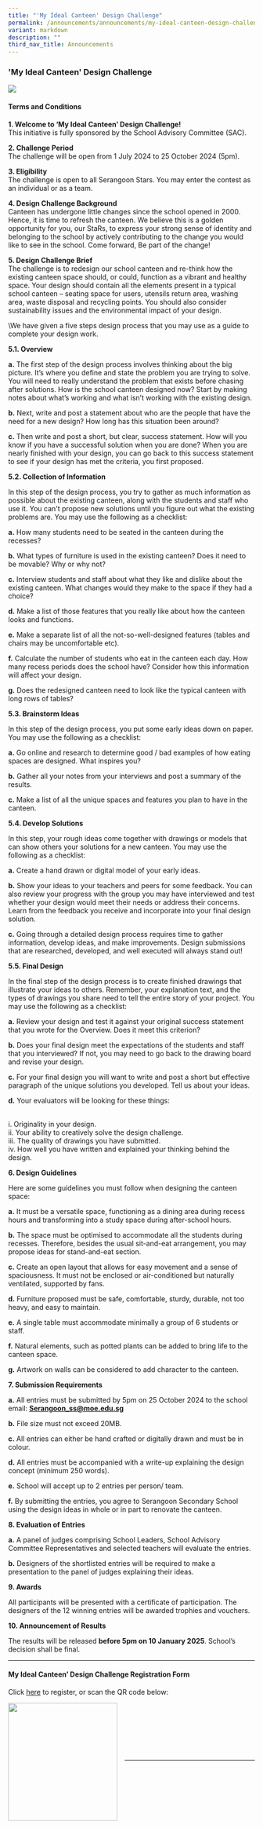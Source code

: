 ```yaml
---
title: "'My Ideal Canteen' Design Challenge"
permalink: /announcements/announcements/my-ideal-canteen-design-challenge/
variant: markdown
description: ""
third_nav_title: Announcements
---
```

### 'My Ideal Canteen' Design Challenge

![](/images/Announcements/Canteen_Design_Challenge_Poster_2024.png)

#### Terms and Conditions

**1.   Welcome to ‘My Ideal Canteen’ Design Challenge!**
<br>This initiative is fully sponsored by the School Advisory Committee (SAC).

**2.   Challenge Period**
<br>The challenge will be open from 1 July 2024 to 25 October 2024 (5pm).

**3.   Eligibility**
<br>The challenge is open to all Serangoon Stars. You may enter the contest as an individual or as a team. 

**4.   Design Challenge Background**
<br>Canteen has undergone little changes since the school opened in 2000. Hence, it is time to refresh the canteen. We believe this is a golden opportunity for you, our StaRs, to express your strong sense of identity and belonging to the school by actively contributing to the change you would like to see in the school. Come forward, Be part of the change!

**5.   Design Challenge Brief**
<br>The challenge is to redesign our school canteen and re-think how the existing canteen space should, or could, function as a vibrant and healthy space. Your design should contain all the elements present in a typical school canteen – seating space for users, utensils return area, washing area, waste disposal and recycling points. You should also consider sustainability issues and the environmental impact of your design.

\We have given a five steps design process that you may use as a guide to complete your design work.

**5.1.   Overview**

**a.** 	The first step of the design process involves thinking about the big picture.  It’s where you define and state the problem you are trying to solve. You will need to really understand the problem that exists before chasing after solutions.  How is the school canteen designed now?  Start by making notes about what’s working and what isn’t working with the existing design.

**b.** 	Next, write and post a statement about who are the people that have the need for a new design?  How long has this situation been around?

**c.** 	Then write and post a short, but clear, success statement.  How will you know if you have a successful solution when you are done?  When you are nearly finished with your design, you can go back to this success statement to see if your design has met the criteria, you first proposed.

**5.2.   Collection of Information**

In this step of the design process, you try to gather as much information as possible about the existing canteen, along with the students and staff who use it.  You can't propose new solutions until you figure out what the existing problems are. You may use the following as a checklist:

**a.**	How many students need to be seated in the canteen during the recesses?

**b.**	What types of furniture is used in the existing canteen? Does it need to be movable? 	Why or why not?

**c.**	Interview students and staff about what they like and dislike about the existing canteen. What changes would they make to the space if they had a choice?

**d.**	Make a list of those features that you really like about how the canteen looks and functions.

**e.**	Make a separate list of all the not-so-well-designed features (tables and chairs may be uncomfortable etc).

**f.**	Calculate the number of students who eat in the canteen each day. How many recess periods does the school have? Consider how this information will affect your design.

**g.**	Does the redesigned canteen need to look like the typical canteen with long rows of tables? 

**5.3.   Brainstorm Ideas**

In this step of the design process, you put some early ideas down on paper. You may use the following as a checklist:

**a.**	Go online and research to determine good / bad examples of how eating spaces are designed. What inspires you?

**b.**	Gather all your notes from your interviews and post a summary of the results.

**c.**	Make a list of all the unique spaces and features you plan to have in the canteen.

**5.4.   Develop Solutions**

In this step, your rough ideas come together with drawings or models that can show others your solutions for a new canteen. You may use the following as a checklist:

**a.**	Create a hand drawn or digital model of your early ideas. 

**b.**	Show your ideas to your teachers and peers for some feedback. You can also review your progress with the group you may have interviewed and test whether your design would meet their needs or address their concerns. Learn from the feedback you receive and incorporate into your final design solution.

**c.**	Going through a detailed design process requires time to gather information, develop ideas, and make improvements. Design submissions that are researched, developed, and well executed will always stand out!

**5.5.   Final Design**

In the final step of the design process is to create finished drawings that illustrate your ideas to others. Remember, your explanation text, and the types of drawings you share need to tell the entire story of your project. You may use the following as a checklist:

**a.**	Review your design and test it against your original success statement that you wrote for the Overview. Does it meet this criterion?

**b.**	Does your final design meet the expectations of the students and staff that you interviewed?  If not, you may need to go back to the drawing board and revise your design.

**c.**	For your final design you will want to write and post a short but effective paragraph of the unique solutions you developed.  Tell us about your ideas.

**d.**	Your evaluators will be looking for these things:

<br>i.	Originality in your design.
<br>ii.	Your ability to creatively solve the design challenge.
<br>iii.	The quality of drawings you have submitted.
<br>iv.	How well you have written and explained your thinking behind the design.

**6.   Design Guidelines**

Here are some guidelines you must follow when designing the canteen space:

**a.**	It must be a versatile space, functioning as a dining area during recess hours and transforming into a study space during after-school hours.

**b.**	The space must be optimised to accommodate all the students during recesses. Therefore, besides the usual sit-and-eat arrangement, you may propose ideas for stand-and-eat section. 

**c.**	Create an open layout that allows for easy movement and a sense of spaciousness. It must not be enclosed or air-conditioned but naturally ventilated, supported by fans. 

**d.**	Furniture proposed must be safe, comfortable, sturdy, durable, not too heavy, and easy to maintain.

**e.**	A single table must accommodate minimally a group of 6 students or staff.

**f.**	Natural elements, such as potted plants can be added to bring life to the canteen space.

**g.**	Artwork on walls can be considered to add character to the canteen.

**7.   Submission Requirements**

**a.**	All entries must be submitted by 5pm on 25 October 2024 to the school email: <b><a href="mailto:serangoon_ss@moe.edu.sg">Serangoon_ss@moe.edu.sg</a></b>

**b.**	File size must not exceed 20MB.

**c.**	All entries can either be hand crafted or digitally drawn and must be in colour.

**d.**	All entries must be accompanied with a write-up explaining the design concept (minimum 250 words).   

**e.**	School will accept up to 2 entries per person/ team.

**f.**	By submitting the entries, you agree to Serangoon Secondary School using the design ideas in whole or in part to renovate the canteen.

**8.   Evaluation of Entries**

**a.**	A panel of judges comprising School Leaders, School Advisory Committee Representatives and selected teachers will evaluate the entries.

**b.**	Designers of the shortlisted entries will be required to make a presentation to the panel of judges explaining their ideas. 


**9.   Awards**

All participants will be presented with a certificate of participation. The designers of the 12 winning entries will be awarded trophies and vouchers.

**10.   Announcement of Results**

The results will be released **before 5pm on 10 January 2025**. School’s decision shall be final.

<hr>

#### My Ideal Canteen’ Design Challenge Registration Form

Click [here](https://go.gov.sg/myidealcanteendesignchallengeregistrationform) to register, or scan the QR code below:

<img src="/images/Announcements/QRcode__myidealcanteendesignchallengeregistrationform.png" style="width:223px;height:240px;margin-right:15px;" align="left">

<br>
<br>
<br>
<br>
<br>
<br>
<hr>